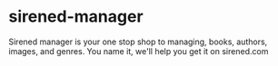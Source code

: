 # sirened-manager
Sirened manager is your one stop shop to managing, books, authors, images, and genres. You name it, we'll help you get it on sirened.com
